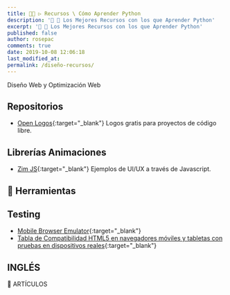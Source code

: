 ```yaml
---
title: 👨‍🚀 ▷ Recursos \ Cómo Aprender Python
description: '🔨 🐍 Los Mejores Recursos con los que Aprender Python'
excerpt: '🔨 🐍 Los Mejores Recursos con los que Aprender Python'
published: false
author: rosepac
comments: true
date: 2019-10-08 12:06:18
last_modified_at: 
permalink: /diseño-recursos/
---
```


Diseño Web y Optimización Web

## Repositorios

* [Open Logos](http://openlogos.org/){:target="_blank"} Logos gratis para proyectos de código libre.

## Librerías Animaciones

* [Zim JS](https://zimjs.com/uiux.html){:target="_blank"} Ejemplos de UI/UX a través de Javascript.

## 🧰 Herramientas

## Testing

* [Mobile Browser Emulator](/como-publicar-en-instagram-%F0%9F%93%B8-desde-el-ordenador-%F0%9F%96%A5-extension-de-chrome-mobile-browser-emulator/ "Cómo probar cualquier aplicación o web en su versión móvil desde el navegador"){:target="_blank"}
* [Tabla de Compatibilidad HTML5 en navegadores móviles y tabletas con pruebas en dispositivos reales](https://html5test.com/results/desktop.html){:target="_blank"}

## INGLÉS

📰 ARTÍCULOS

